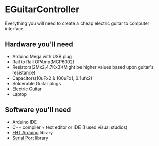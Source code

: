 # EGuitarController
Everything you will need to create a cheap electric guitar to computer interface.
## Hardware you'll need
- Arduino Mega with USB plug
- Rail to Rail OPAmp(MCP6002)
- Resistors(2Mx2,4.7Kx3)(Might be higher values based upon guitar's resistance)
- Capacitors(10uFx2 & 100uFx1<electrolytic>, 0.1ufx2<ceramic>) 
- Solderable Guitar plugs
- Electric Guitar
- Laptop
## Software you'll need
- Arduino IDE
- C++ compiler + text editor or IDE (I used visual studios)
- [FHT Arduino](http://wiki.openmusiclabs.com/wiki/ArduinoFHT) library
- [Serial Port](https://github.com/manashmandal/SerialPort) library


